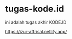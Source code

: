 # tugas-kode.id
ini adalah tugas akhir KODE.ID

<!-- view demo  -->
https://izur-affrisal.netlify.app/

